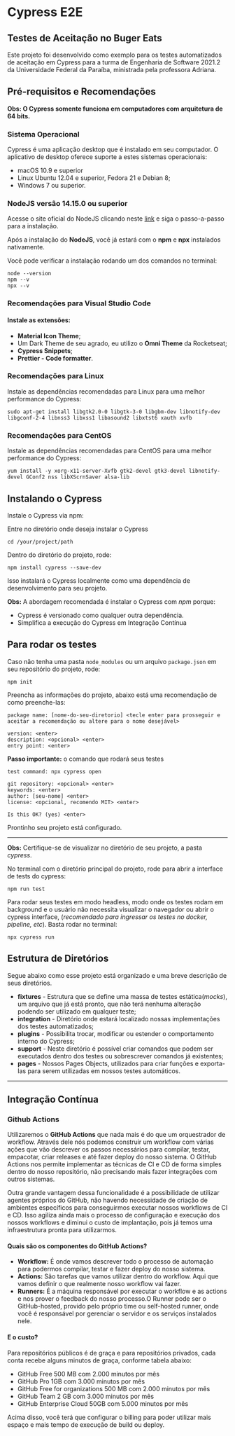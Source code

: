 # Cypress E2E

## Testes de Aceitação no Buger Eats

Este projeto foi desenvolvido como exemplo para os testes automatizados de aceitação em Cypress para a turma de Engenharia de Software 2021.2 da Universidade Federal da Paraíba, ministrada pela professora Adriana.

## Pré-requisitos e Recomendações

**Obs: O Cypress somente funciona em computadores com arquitetura de 64 bits.**

### Sistema Operacional

Cypress é uma aplicação desktop que é instalado em seu computador. O aplicativo de desktop oferece suporte a estes sistemas operacionais:

- macOS 10.9 e superior
- Linux Ubuntu 12.04 e superior, Fedora 21 e Debian 8;
- Windows 7 ou superior.

### NodeJS versão 14.15.0 ou superior

Acesse o site oficial do NodeJS clicando neste [link](https://nodejs.org/en/) e siga o passo-a-passo para a instalação.

Após a instalação do **NodeJS**, você já estará com o **npm** e **npx** instalados nativamente.

Você pode verificar a instalação rodando um dos comandos no terminal:

```
node --version
npm --v
npx --v
```

### Recomendações para Visual Studio Code

#### Instale as extensões:

- **Material Icon Theme**;
- Um Dark Theme de seu agrado, eu utilizo o **Omni Theme** da Rocketseat;
- **Cypress Snippets**;
- **Prettier - Code formatter**.

### Recomendações para Linux

Instale as dependências recomendadas para Linux para uma melhor performance do Cypress:

`sudo apt-get install libgtk2.0-0 libgtk-3-0 libgbm-dev libnotify-dev libgconf-2-4 libnss3 libxss1 libasound2 libxtst6 xauth xvfb`

### Recomendações para CentOS

Instale as dependências recomendadas para CentOS para uma melhor performance do Cypress:

`yum install -y xorg-x11-server-Xvfb gtk2-devel gtk3-devel libnotify-devel GConf2 nss libXScrnSaver alsa-lib`

## Instalando o Cypress

Instale o Cypress via npm:

Entre no diretório onde deseja instalar o Cypress

`cd /your/project/path`

Dentro do diretório do projeto, rode:

`npm install cypress --save-dev`

Isso instalará o Cypress localmente como uma dependência de desenvolvimento para seu projeto.

**Obs:** A abordagem recomendada é instalar o Cypress com _npm_ porque:

- Cypress é versionado como qualquer outra dependência.
- Simplifica a execução do Cypress em Integração Contínua

## Para rodar os testes

Caso não tenha uma pasta `node_modules` ou um arquivo `package.json` em seu repositório do projeto, rode:

`npm init`

Preencha as informações do projeto, abaixo está uma recomendação de como preenche-las:

```
package name: [nome-do-seu-diretorio] <tecle enter para prosseguir e aceitar a recomendação ou altere para o nome desejável>
```

```
version: <enter>
description: <opcional> <enter>
entry point: <enter>
```

**Passo importante:** o comando que rodará seus testes

```
test command: npx cypress open
```

```
git repository: <opcional> <enter>
keywords: <enter>
author: [seu-nome] <enter>
license: <opcional, recomendo MIT> <enter>

Is this OK? (yes) <enter>
```

Prontinho seu projeto está configurado.

---

**Obs:** Certifique-se de visualizar no diretório de seu projeto, a pasta _cypress_.

No terminal com o diretório principal do projeto, rode para abrir a interface de tests do cypress:

`npm run test`

Para rodar seus testes em modo headless, modo onde os testes rodam em background e o usuário não necessita visualizar o navegador ou abrir o cypress interface, (_recomendado para ingressar os testes no docker, pipeline, etc_). Basta rodar no terminal:

`npx cypress run`

## Estrutura de Diretórios

Segue abaixo como esse projeto está organizado e uma breve descrição de seus diretórios.

- **fixtures** - Estrutura que se define uma massa de testes estática(_mocks_), um arquivo que já está pronto, que não terá nenhuma alteração podendo ser utilizado em qualquer teste;
- **integration** - Diretório onde estará localizado nossas implementações dos testes automatizados;
- **plugins** - Possibilita trocar, modificar ou estender o comportamento interno do Cypress;
- **support** - Neste diretório é possível criar comandos que podem ser executados dentro dos testes ou sobrescrever comandos já existentes;
- **pages** - Nossos Pages Objects, utilizados para criar funções e exporta-las para serem utilizadas em nossos testes automáticos.

---

## Integração Contínua

### Github Actions

Utilizaremos o **GitHub Actions** que nada mais é do que um orquestrador de workflow. Através dele nós podemos construir um workflow com várias ações que vão descrever os passos necessários para compilar, testar, empacotar, criar releases e até fazer deploy do nosso sistema. O GitHub Actions nos permite implementar as técnicas de CI e CD de forma simples dentro do nosso repositório, não precisando mais fazer integrações com outros sistemas.

Outra grande vantagem dessa funcionalidade é a possibilidade de utilizar agentes próprios do GitHub, não havendo necessidade de criação de ambientes específicos para conseguirmos executar nossos workflows de CI e CD. Isso agiliza ainda mais o processo de configuração e execução dos nossos workflows e diminui o custo de implantação, pois já temos uma infraestrutura pronta para utilizarmos.

#### Quais são os componentes do GitHub Actions?

- **Workflow:** É onde vamos descrever todo o processo de automação para podermos compilar, testar e fazer deploy do nosso sistema.
- **Actions:** São tarefas que vamos utilizar dentro do workflow. Aqui que vamos definir o que realmente nosso workflow vai fazer.
- **Runners:** É a máquina responsável por executar o workflow e as actions e nos prover o feedback do nosso processo.O Runner pode ser o GitHub-hosted, provido pelo próprio time ou self-hosted runner, onde você é responsável por gerenciar o servidor e os serviços instalados nele.

#### E o custo?

Para repositórios públicos é de graça e para repositórios privados, cada conta recebe alguns minutos de graça, conforme tabela abaixo:

- GitHub Free 500 MB com 2.000 minutos por mês
- GitHub Pro 1GB com 3.000 minutos por mês
- GitHub Free for organizations 500 MB com 2.000 minutos por mês
- GitHub Team 2 GB com 3.000 minutos por mês
- GitHub Enterprise Cloud 50GB com 5.000 minutos por mês

Acima disso, você terá que configurar o billing para poder utilizar mais espaço e mais tempo de execução de build ou deploy.
